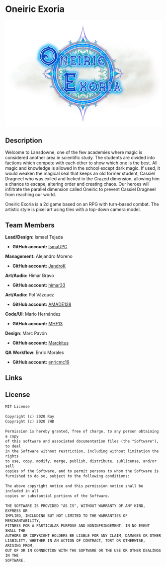 # Oneiric Exoria

![](https://github.com/IsmaUPC/Oneiric_Exoria/blob/master/docs/Wiki/Home/game_logo.png)

## Description

Welcome to Lansdowne, one of the few academies where magic is considered another area in scientific study. The students are divided into factions which compete with each other to show which one is the best. All magic and knowledge is allowed in the school except dark magic. If used, it would weaken the magical seal that keeps an old former student, Cassiel Dragneel who was exiled and locked in the Crazed dimension, allowing him a chance to escape, altering order and creating chaos. Our heroes will infiltrate the parallel dimension called Oneiric to prevent Cassiel Dragneel from reaching our world.

Oneiric Exoria is a 2d game based on an RPG with turn-based combat. The artistic style is pixel art using tiles with a top-down camera model.

## Team Members

**Lead/Design:** Ismael Tejada
* **GitHub account:** [IsmaUPC](https://github.com/IsmaUPC)

**Management:** Alejandro Moreno
* **GitHub account:** [JandroK](https://github.com/JandroK)

**Art/Audio:** Himar Bravo
* **GitHub account:** [himar33](https://github.com/himar33)

**Art/Audio:** Pol Vázquez
* **GitHub account:** [AMADE128](https://github.com/AMADE128)

**Code/UI**: Mario Hernández
* **GitHub account:** [MHF13](https://github.com/MHF13)

**Design**: Marc Pavón
* **GitHub account:** [Marckitus](https://github.com/Marckitus)

**QA Workflow**: Enric Morales
* **GitHub account:** [enricmc19](https://github.com/enricmc19)

## Links



## License
~~~
MIT License

Copyright (c) 2020 Ray
Copyright (c) 2020 7HD

Permission is hereby granted, free of charge, to any person obtaining a copy
of this software and associated documentation files (the "Software"), to deal
in the Software without restriction, including without limitation the rights
to use, copy, modify, merge, publish, distribute, sublicense, and/or sell
copies of the Software, and to permit persons to whom the Software is
furnished to do so, subject to the following conditions:

The above copyright notice and this permission notice shall be included in all
copies or substantial portions of the Software.

THE SOFTWARE IS PROVIDED "AS IS", WITHOUT WARRANTY OF ANY KIND, EXPRESS OR
IMPLIED, INCLUDING BUT NOT LIMITED TO THE WARRANTIES OF MERCHANTABILITY,
FITNESS FOR A PARTICULAR PURPOSE AND NONINFRINGEMENT. IN NO EVENT SHALL THE
AUTHORS OR COPYRIGHT HOLDERS BE LIABLE FOR ANY CLAIM, DAMAGES OR OTHER
LIABILITY, WHETHER IN AN ACTION OF CONTRACT, TORT OR OTHERWISE, ARISING FROM,
OUT OF OR IN CONNECTION WITH THE SOFTWARE OR THE USE OR OTHER DEALINGS IN THE
SOFTWARE.
~~~
